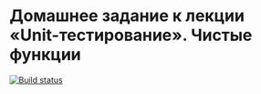 # Домашнее задание к лекции «Unit-тестирование». Чистые функции

[![Build status](https://ci.appveyor.com/api/projects/status/m0m4kuuewx5slsw0?svg=true)](https://ci.appveyor.com/project/stasrostov/ci-matchers)
